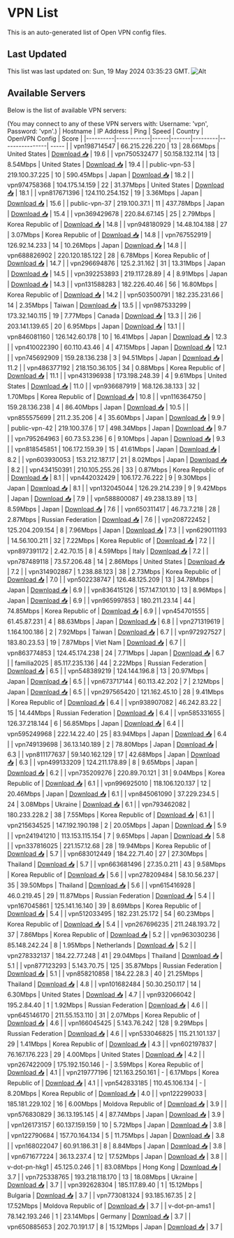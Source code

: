 # VPN List

This is an auto-generated list of Open VPN config files.

## Last Updated

This list was last updated on: Sun, 19 May 2024 03:35:23 GMT.
![Alt](https://repobeats.axiom.co/api/embed/186b98318ef1479477931607c1ad7d823f12451f.svg "Repobeats analytics image")

## Available Servers

Below is the list of available VPN servers:

(You may connect to any of these VPN servers with: Username: 'vpn', Password: 'vpn'.)
| Hostname | IP Address | Ping | Speed | Country | OpenVPN Config | Score |
|----------|------------|------|-------|---------|----------------| ----- |
| vpn198714547 | 66.215.226.220 | 13 | 28.66Mbps | United States | [Download 📥](./configs/server_0_US.ovpn) | 19.6 |
| vpn750532477 | 50.158.132.114 | 13 | 8.54Mbps | United States | [Download 📥](./configs/server_1_US.ovpn) | 19.4 |
| public-vpn-53 | 219.100.37.225 | 10 | 590.45Mbps | Japan | [Download 📥](./configs/server_2_JP.ovpn) | 18.2 |
| vpn974758368 | 104.175.14.159 | 22 | 31.37Mbps | United States | [Download 📥](./configs/server_3_US.ovpn) | 18.1 |
| vpn817671396 | 124.110.254.152 | 19 | 3.36Mbps | Japan | [Download 📥](./configs/server_4_JP.ovpn) | 15.6 |
| public-vpn-37 | 219.100.37.1 | 11 | 437.78Mbps | Japan | [Download 📥](./configs/server_5_JP.ovpn) | 15.4 |
| vpn369429678 | 220.84.67.145 | 25 | 2.79Mbps | Korea Republic of | [Download 📥](./configs/server_6_KR.ovpn) | 14.8 |
| vpn948180929 | 14.48.104.188 | 27 | 3.07Mbps | Korea Republic of | [Download 📥](./configs/server_7_KR.ovpn) | 14.8 |
| vpn767552919 | 126.92.14.233 | 14 | 10.26Mbps | Japan | [Download 📥](./configs/server_8_JP.ovpn) | 14.8 |
| vpn688826902 | 220.120.185.122 | 28 | 6.78Mbps | Korea Republic of | [Download 📥](./configs/server_9_KR.ovpn) | 14.7 |
| vpn296694876 | 125.2.31.162 | 31 | 13.31Mbps | Japan | [Download 📥](./configs/server_10_JP.ovpn) | 14.5 |
| vpn392253893 | 219.117.28.89 | 4 | 8.91Mbps | Japan | [Download 📥](./configs/server_11_JP.ovpn) | 14.3 |
| vpn131588283 | 182.226.40.46 | 56 | 16.80Mbps | Korea Republic of | [Download 📥](./configs/server_12_KR.ovpn) | 14.2 |
| vpn503500791 | 182.235.231.66 | 14 | 2.35Mbps | Taiwan | [Download 📥](./configs/server_13_TW.ovpn) | 13.5 |
| vpn987533299 | 173.32.140.115 | 19 | 7.77Mbps | Canada | [Download 📥](./configs/server_14_CA.ovpn) | 13.3 |
| 2i6 | 203.141.139.65 | 20 | 6.95Mbps | Japan | [Download 📥](./configs/server_15_JP.ovpn) | 13.1 |
| vpn846081160 | 126.142.60.178 | 10 | 16.41Mbps | Japan | [Download 📥](./configs/server_16_JP.ovpn) | 12.3 |
| vpn410022390 | 60.110.43.46 | 4 | 47.15Mbps | Japan | [Download 📥](./configs/server_17_JP.ovpn) | 12.1 |
| vpn745692909 | 159.28.136.238 | 3 | 94.51Mbps | Japan | [Download 📥](./configs/server_18_JP.ovpn) | 11.2 |
| vpn486377192 | 218.150.36.105 | 34 | 0.88Mbps | Korea Republic of | [Download 📥](./configs/server_19_KR.ovpn) | 11.1 |
| vpn431396938 | 173.198.248.39 | 4 | 9.61Mbps | United States | [Download 📥](./configs/server_20_US.ovpn) | 11.0 |
| vpn936687919 | 168.126.38.133 | 32 | 1.70Mbps | Korea Republic of | [Download 📥](./configs/server_21_KR.ovpn) | 10.8 |
| vpn116364750 | 159.28.136.238 | 4 | 86.40Mbps | Japan | [Download 📥](./configs/server_22_JP.ovpn) | 10.5 |
| vpn855575699 | 211.2.35.206 | 4 | 35.60Mbps | Japan | [Download 📥](./configs/server_23_JP.ovpn) | 9.9 |
| public-vpn-42 | 219.100.37.6 | 17 | 498.34Mbps | Japan | [Download 📥](./configs/server_24_JP.ovpn) | 9.7 |
| vpn795264963 | 60.73.53.236 | 6 | 9.10Mbps | Japan | [Download 📥](./configs/server_25_JP.ovpn) | 9.3 |
| vpn818545851 | 106.172.159.39 | 15 | 41.61Mbps | Japan | [Download 📥](./configs/server_26_JP.ovpn) | 8.2 |
| vpn603930053 | 153.212.187.17 | 21 | 8.02Mbps | Japan | [Download 📥](./configs/server_27_JP.ovpn) | 8.2 |
| vpn434150391 | 210.105.255.26 | 33 | 0.87Mbps | Korea Republic of | [Download 📥](./configs/server_28_KR.ovpn) | 8.1 |
| vpn442032429 | 106.172.76.222 | 9 | 9.30Mbps | Japan | [Download 📥](./configs/server_29_JP.ovpn) | 8.1 |
| vpn132045044 | 126.29.214.239 | 9 | 9.42Mbps | Japan | [Download 📥](./configs/server_30_JP.ovpn) | 7.9 |
| vpn588800087 | 49.238.13.89 | 13 | 8.59Mbps | Japan | [Download 📥](./configs/server_31_JP.ovpn) | 7.6 |
| vpn650311417 | 46.73.7.218 | 28 | 2.87Mbps | Russian Federation | [Download 📥](./configs/server_32_RU.ovpn) | 7.6 |
| vpn208722452 | 125.204.209.154 | 8 | 7.96Mbps | Japan | [Download 📥](./configs/server_33_JP.ovpn) | 7.3 |
| vpn629011193 | 14.56.100.211 | 32 | 7.22Mbps | Korea Republic of | [Download 📥](./configs/server_34_KR.ovpn) | 7.2 |
| vpn897391172 | 2.42.70.15 | 8 | 4.59Mbps | Italy | [Download 📥](./configs/server_35_IT.ovpn) | 7.2 |
| vpn787489118 | 73.57.206.48 | 14 | 2.86Mbps | United States | [Download 📥](./configs/server_36_US.ovpn) | 7.2 |
| vpn314902867 | 1.238.88.123 | 38 | 2.73Mbps | Korea Republic of | [Download 📥](./configs/server_37_KR.ovpn) | 7.0 |
| vpn502238747 | 126.48.125.209 | 13 | 34.78Mbps | Japan | [Download 📥](./configs/server_38_JP.ovpn) | 6.9 |
| vpn836415126 | 157.147.101.10 | 13 | 8.96Mbps | Japan | [Download 📥](./configs/server_39_JP.ovpn) | 6.9 |
| vpn965997853 | 180.211.23.14 | 44 | 74.85Mbps | Korea Republic of | [Download 📥](./configs/server_40_KR.ovpn) | 6.9 |
| vpn454701555 | 61.45.87.231 | 4 | 88.63Mbps | Japan | [Download 📥](./configs/server_41_JP.ovpn) | 6.8 |
| vpn271319619 | 1.164.100.186 | 2 | 7.92Mbps | Taiwan | [Download 📥](./configs/server_42_TW.ovpn) | 6.7 |
| vpn972927527 | 183.80.23.53 | 19 | 7.87Mbps | Viet Nam | [Download 📥](./configs/server_43_VN.ovpn) | 6.7 |
| vpn863774853 | 124.45.174.238 | 24 | 7.71Mbps | Japan | [Download 📥](./configs/server_44_JP.ovpn) | 6.7 |
| familia2025 | 85.117.235.136 | 44 | 2.22Mbps | Russian Federation | [Download 📥](./configs/server_45_RU.ovpn) | 6.5 |
| vpn548389219 | 124.144.196.8 | 13 | 20.97Mbps | Japan | [Download 📥](./configs/server_46_JP.ovpn) | 6.5 |
| vpn673717144 | 60.113.42.202 | 7 | 2.12Mbps | Japan | [Download 📥](./configs/server_47_JP.ovpn) | 6.5 |
| vpn297565420 | 121.162.45.10 | 28 | 9.41Mbps | Korea Republic of | [Download 📥](./configs/server_48_KR.ovpn) | 6.4 |
| vpn938907082 | 46.242.83.22 | 15 | 14.44Mbps | Russian Federation | [Download 📥](./configs/server_49_RU.ovpn) | 6.4 |
| vpn585331655 | 126.37.218.144 | 6 | 56.85Mbps | Japan | [Download 📥](./configs/server_50_JP.ovpn) | 6.4 |
| vpn595249968 | 222.14.22.40 | 25 | 83.94Mbps | Japan | [Download 📥](./configs/server_51_JP.ovpn) | 6.4 |
| vpn749139698 | 36.13.140.189 | 2 | 78.80Mbps | Japan | [Download 📥](./configs/server_52_JP.ovpn) | 6.3 |
| vpn811177637 | 59.140.162.129 | 17 | 42.68Mbps | Japan | [Download 📥](./configs/server_53_JP.ovpn) | 6.3 |
| vpn499133209 | 124.211.178.89 | 8 | 9.65Mbps | Japan | [Download 📥](./configs/server_54_JP.ovpn) | 6.2 |
| vpn735209276 | 220.89.70.121 | 31 | 9.04Mbps | Korea Republic of | [Download 📥](./configs/server_55_KR.ovpn) | 6.1 |
| vpn996925010 | 118.106.120.137 | 12 | 20.46Mbps | Japan | [Download 📥](./configs/server_56_JP.ovpn) | 6.1 |
| vpn845061090 | 37.229.234.5 | 24 | 3.08Mbps | Ukraine | [Download 📥](./configs/server_57_UA.ovpn) | 6.1 |
| vpn793462082 | 180.233.228.2 | 38 | 7.55Mbps | Korea Republic of | [Download 📥](./configs/server_58_KR.ovpn) | 6.1 |
| vpn215634525 | 147.192.190.198 | 2 | 20.05Mbps | Japan | [Download 📥](./configs/server_59_JP.ovpn) | 5.9 |
| vpn241941210 | 113.153.115.154 | 7 | 9.65Mbps | Japan | [Download 📥](./configs/server_60_JP.ovpn) | 5.8 |
| vpn337816025 | 221.157.12.68 | 28 | 19.94Mbps | Korea Republic of | [Download 📥](./configs/server_61_KR.ovpn) | 5.7 |
| vpn683012449 | 184.22.71.40 | 27 | 27.30Mbps | Thailand | [Download 📥](./configs/server_62_TH.ovpn) | 5.7 |
| vpn663681496 | 27.35.0.211 | 43 | 9.58Mbps | Korea Republic of | [Download 📥](./configs/server_63_KR.ovpn) | 5.6 |
| vpn278209484 | 58.10.56.237 | 35 | 39.50Mbps | Thailand | [Download 📥](./configs/server_64_TH.ovpn) | 5.6 |
| vpn615416928 | 46.0.219.45 | 29 | 11.87Mbps | Russian Federation | [Download 📥](./configs/server_65_RU.ovpn) | 5.4 |
| vpn167045861 | 125.141.16.140 | 39 | 8.69Mbps | Korea Republic of | [Download 📥](./configs/server_66_KR.ovpn) | 5.4 |
| vpn512033495 | 182.231.25.172 | 54 | 60.23Mbps | Korea Republic of | [Download 📥](./configs/server_67_KR.ovpn) | 5.4 |
| vpn267696235 | 211.248.193.72 | 37 | 7.86Mbps | Korea Republic of | [Download 📥](./configs/server_68_KR.ovpn) | 5.2 |
| vpn963030236 | 85.148.242.24 | 8 | 1.95Mbps | Netherlands | [Download 📥](./configs/server_69_NL.ovpn) | 5.2 |
| vpn278332137 | 184.22.77.248 | 41 | 29.04Mbps | Thailand | [Download 📥](./configs/server_70_TH.ovpn) | 5.1 |
| vpn877123293 | 5.143.70.75 | 125 | 35.87Mbps | Russian Federation | [Download 📥](./configs/server_71_RU.ovpn) | 5.1 |
| vpn858210858 | 184.22.28.3 | 40 | 21.25Mbps | Thailand | [Download 📥](./configs/server_72_TH.ovpn) | 4.8 |
| vpn101682484 | 50.30.250.117 | 14 | 6.30Mbps | United States | [Download 📥](./configs/server_73_US.ovpn) | 4.7 |
| vpn932066042 | 195.2.84.40 | 1 | 1.92Mbps | Russian Federation | [Download 📥](./configs/server_74_RU.ovpn) | 4.6 |
| vpn645146170 | 211.55.153.110 | 31 | 2.07Mbps | Korea Republic of | [Download 📥](./configs/server_75_KR.ovpn) | 4.6 |
| vpn166045425 | 5.143.76.242 | 128 | 9.29Mbps | Russian Federation | [Download 📥](./configs/server_76_RU.ovpn) | 4.6 |
| vpn533046825 | 115.21.101.137 | 29 | 1.41Mbps | Korea Republic of | [Download 📥](./configs/server_77_KR.ovpn) | 4.3 |
| vpn602197837 | 76.167.176.223 | 29 | 4.00Mbps | United States | [Download 📥](./configs/server_78_US.ovpn) | 4.2 |
| vpn267422009 | 175.192.150.146 | - | 3.59Mbps | Korea Republic of | [Download 📥](./configs/server_79_KR.ovpn) | 4.1 |
| vpn219777196 | 121.163.250.161 | - | 6.17Mbps | Korea Republic of | [Download 📥](./configs/server_80_KR.ovpn) | 4.1 |
| vpn542833185 | 110.45.106.134 | - | 8.20Mbps | Korea Republic of | [Download 📥](./configs/server_81_KR.ovpn) | 4.0 |
| vpn122299033 | 185.181.229.102 | 16 | 6.00Mbps | Moldova Republic of | [Download 📥](./configs/server_82_MD.ovpn) | 3.9 |
| vpn576830829 | 36.13.195.145 | 4 | 87.74Mbps | Japan | [Download 📥](./configs/server_83_JP.ovpn) | 3.9 |
| vpn126173157 | 60.137.159.159 | 10 | 5.72Mbps | Japan | [Download 📥](./configs/server_84_JP.ovpn) | 3.8 |
| vpn122790684 | 157.70.164.134 | 5 | 11.75Mbps | Japan | [Download 📥](./configs/server_85_JP.ovpn) | 3.8 |
| vpn168022047 | 60.91.186.31 | 8 | 8.84Mbps | Japan | [Download 📥](./configs/server_86_JP.ovpn) | 3.8 |
| vpn671677224 | 36.13.237.4 | 12 | 17.52Mbps | Japan | [Download 📥](./configs/server_87_JP.ovpn) | 3.8 |
| v-dot-pn-hkg1 | 45.125.0.246 | 1 | 83.08Mbps | Hong Kong | [Download 📥](./configs/server_88_HK.ovpn) | 3.7 |
| vpn725338765 | 193.218.118.170 | 13 | 18.08Mbps | Ukraine | [Download 📥](./configs/server_89_UA.ovpn) | 3.7 |
| vpn392628304 | 185.117.89.40 | 1 | 15.12Mbps | Bulgaria | [Download 📥](./configs/server_90_BG.ovpn) | 3.7 |
| vpn773081324 | 93.185.167.35 | 2 | 17.52Mbps | Moldova Republic of | [Download 📥](./configs/server_91_MD.ovpn) | 3.7 |
| v-dot-pn-ams1 | 78.142.193.246 | 1 | 23.14Mbps | Germany | [Download 📥](./configs/server_92_DE.ovpn) | 3.7 |
| vpn650885653 | 202.70.191.17 | 8 | 15.12Mbps | Japan | [Download 📥](./configs/server_93_JP.ovpn) | 3.7 |

